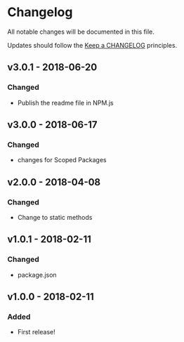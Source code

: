 # Changelog

All notable changes will be documented in this file.

Updates should follow the [Keep a CHANGELOG](http://keepachangelog.com/) principles.

## v3.0.1 - 2018-06-20

### Changed

- Publish the readme file in NPM.js

## v3.0.0 - 2018-06-17

### Changed

- changes for Scoped Packages

## v2.0.0 - 2018-04-08

### Changed

- Change to static methods

## v1.0.1 - 2018-02-11

### Changed
- package.json

## v1.0.0 - 2018-02-11

### Added
- First release!
